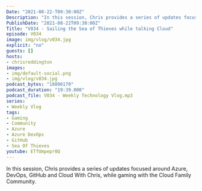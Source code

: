 ```yaml
---
Date: "2021-08-22-T09:30:00Z"
Description: "In this session, Chris provides a series of updates focused around Azure, DevOps, GitHub and Cloud With Chris, while gaming with the Cloud Family Community."
PublishDate: "2021-08-22T09:30:00Z"
Title: "V034 - Sailing the Sea of Thieves while talking Cloud"
episode: V034
image: img/vlog/v034.jpg
explicit: "no"
guests: []
hosts:
- chrisreddington
images:
- img/default-social.png
- img/vlog/v034.jpg
podcast_bytes: "18896170"
podcast_duration: "19:39.000"
podcast_file: V034 - Weekly Technology Vlog.mp3
series:
- Weekly Vlog
tags:
- Gaming
- Community
- Azure
- Azure DevOps
- GitHub
- Sea Of Thieves
youtube: ETfUmpepr0Q
---
```

In this session, Chris provides a series of updates focused around Azure, DevOps, GitHub and Cloud With Chris, while gaming with the Cloud Family Community.
